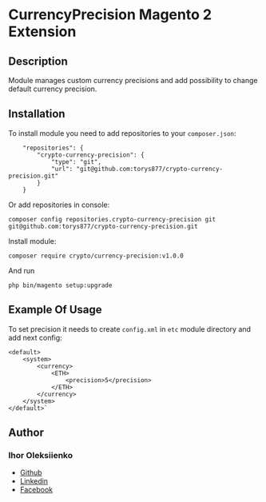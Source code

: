 # CurrencyPrecision Magento 2 Extension

## Description

Module manages custom currency precisions and add possibility to change default currency precision.

## Installation

To install module you need to add repositories to your `composer.json`:

```angular2html
    "repositories": {
        "crypto-currency-precision": {
            "type": "git",
            "url": "git@github.com:torys877/crypto-currency-precision.git"
        }
    }
```

Or add repositories in console:

`composer config repositories.crypto-currency-precision git git@github.com:torys877/crypto-currency-precision.git`

Install module:

`composer require crypto/currency-precision:v1.0.0`

And run

```angular2html
php bin/magento setup:upgrade
```

## Example Of Usage

To set precision it needs to create `config.xml` in `etc` module directory and add next config:

```
<default>
    <system>
        <currency>
            <ETH>
                <precision>5</precision>
            </ETH>
        </currency>
    </system>
</default>`
```

## Author

### Ihor Oleksiienko

* [Github](https://github.com/torys877)
* [Linkedin](https://www.linkedin.com/in/igor-alekseyenko-77613726/)
* [Facebook](https://www.facebook.com/torysua/)
